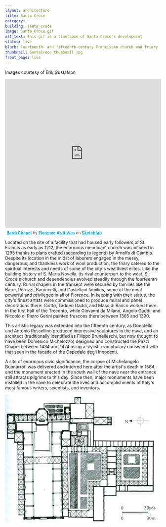 ```yaml
---
layout: architecture
title: Santa Croce
category:
building: santa_croce
image: Santa_Croce.gif
alt_text: This gif is a timelapse of Santa Croce's development
status: live
blurb: Fourteenth- and fifteenth-century Franciscan church and friary
thumbnail: SantaCroce_thumbnail.jpg
front_page: live
---
```


Images courtesy of Erik Gustafson

<div class="sketchfab-embed-wrapper"><iframe width="100%" height="480" src="https://sketchfab.com/models/178f57ccce134c81bb6f56bd5ad12f62/embed?autostart=1" frameborder="0" allow="autoplay; fullscreen; vr" mozallowfullscreen="true" webkitallowfullscreen="true"></iframe>
<p style="font-size: 13px; font-weight: normal; margin: 5px; color: #4A4A4A;">
    <a href="https://sketchfab.com/3d-models/bardi-chapel-178f57ccce134c81bb6f56bd5ad12f62?utm_medium=embed&utm_source=website&utm_campaign=share-popup" target="_blank_" style="font-weight: bold; color: #1CAAD9;">Bardi Chapel</a>
    by <a href="https://sketchfab.com/FLAW?utm_medium=embed&utm_source=website&utm_campaign=share-popup" target="_blank_" style="font-weight: bold; color: #1CAAD9;">Florence As It Was</a>
    on <a href="https://sketchfab.com?utm_medium=embed&utm_source=website&utm_campaign=share-popup" target="_blank_" style="font-weight: bold; color: #1CAAD9;">Sketchfab</a>
</p>
</div>

Located on the site of a facility that had housed early followers of St. Francis as early as 1212, the enormous mendicant church was initiated in 1295 thanks to plans crafted (according to legend) by Arnolfo di Cambio. Despite its location in the midst of laborers engaged in the messy, dangerous, and thankless work of wool production, the friary catered to the spiritual interests and needs of some of the city's wealthiest elites. Like the building history of S. Maria Novella, its rival counterpart to the west, S. Croce's church and dependencies evolved steadily through the fourteenth century. Burial chapels in the transept were secured by families like the Bardi, Peruzzi, Baroncelli, and Castellani families, some of the most powerful and privileged in all of Florence. In keeping with their status, the city's finest artists were commissioned to produce mural and panel decorations there: Giotto, Taddeo Gaddi, and Maso di Banco worked there in the first half of the Trecento, while Giovanni da Milano, Angolo Gaddi, and Niccolò di Pietro Gerini painted frescoes there between 1365 and 1390.

This artistic legacy was extended into the fifteenth century, as Donatello and Antonio Rossellino produced impressive sculptures in the nave, and an architect (traditionally identified as Filippo Brunelleschi, but now thought to have been Domenico Michelozzo) designed and constructed the Pazzi Chapel between 1434 and 1474 using a stylistic vocabulary consistent with that seen in the facade of the Ospedale degli Innocenti.

A site of enormous civic significance, the corpse of Michelangelo Buonarroti was delivered and interred here after the artist's death in 1564, and the monument erected in the south wall of the nave near the entrance still attracts pilgrims to this day. Since then, major monuments have been installed in the nave to celebrate the lives and accomplishments of Italy's most famous writers, scientists, and inventors.

<span class="image main">
  <img src="/assets/images/thumbnail_CrocePlan.jpg" usemap="#image-map">
</span>

<map name="image-map">
</map>
